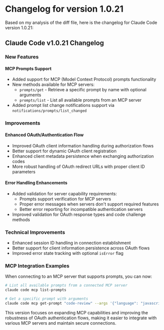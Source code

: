 # Changelog for version 1.0.21

Based on my analysis of the diff file, here is the changelog for Claude Code version 1.0.21:

## Claude Code v1.0.21 Changelog

### New Features

#### MCP Prompts Support
- Added support for MCP (Model Context Protocol) prompts functionality
- New methods available for MCP servers:
  - `prompts/get` - Retrieve a specific prompt by name with optional arguments
  - `prompts/list` - List all available prompts from an MCP server
- Added prompt list change notifications support via `notifications/prompts/list_changed`

### Improvements

#### Enhanced OAuth/Authentication Flow
- Improved OAuth client information handling during authorization flows
- Better support for dynamic OAuth client registration
- Enhanced client metadata persistence when exchanging authorization codes
- More robust handling of OAuth redirect URLs with proper client ID parameters

#### Error Handling Enhancements
- Added validation for server capability requirements:
  - Prompts support verification for MCP servers
  - Proper error messages when servers don't support required features
  - Better error reporting for incompatible authentication servers
- Improved validation for OAuth response types and code challenge methods

### Technical Improvements

- Enhanced session ID handling in connection establishment
- Better support for client information persistence across OAuth flows
- Improved error state tracking with optional `isError` flag

### MCP Integration Examples

When connecting to an MCP server that supports prompts, you can now:

```bash
# List all available prompts from a connected MCP server
claude code mcp list-prompts

# Get a specific prompt with arguments
claude code mcp get-prompt "code-review" --args '{"language": "javascript"}'
```

This version focuses on expanding MCP capabilities and improving the robustness of OAuth authentication flows, making it easier to integrate with various MCP servers and maintain secure connections.

